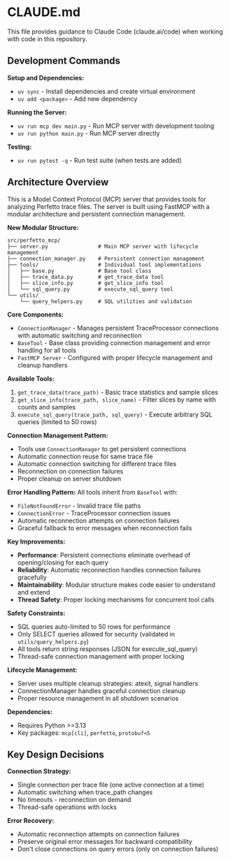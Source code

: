 # CLAUDE.md

This file provides guidance to Claude Code (claude.ai/code) when working with code in this repository.

## Development Commands

**Setup and Dependencies:**
- `uv sync` - Install dependencies and create virtual environment
- `uv add <package>` - Add new dependency

**Running the Server:**
- `uv run mcp dev main.py` - Run MCP server with development tooling
- `uv run python main.py` - Run MCP server directly

**Testing:**
- `uv run pytest -q` - Run test suite (when tests are added)

## Architecture Overview

This is a Model Context Protocol (MCP) server that provides tools for analyzing Perfetto trace files. The server is built using FastMCP with a modular architecture and persistent connection management.

**New Modular Structure:**
```
src/perfetto_mcp/
├── server.py                # Main MCP server with lifecycle management
├── connection_manager.py    # Persistent connection management
├── tools/                   # Individual tool implementations
│   ├── base.py              # Base tool class
│   ├── trace_data.py        # get_trace_data tool
│   ├── slice_info.py        # get_slice_info tool
│   └── sql_query.py         # execute_sql_query tool
└── utils/
    └── query_helpers.py     # SQL utilities and validation
```

**Core Components:**
- `ConnectionManager` - Manages persistent TraceProcessor connections with automatic switching and reconnection
- `BaseTool` - Base class providing connection management and error handling for all tools
- `FastMCP Server` - Configured with proper lifecycle management and cleanup handlers

**Available Tools:**
1. `get_trace_data(trace_path)` - Basic trace statistics and sample slices
2. `get_slice_info(trace_path, slice_name)` - Filter slices by name with counts and samples  
3. `execute_sql_query(trace_path, sql_query)` - Execute arbitrary SQL queries (limited to 50 rows)

**Connection Management Pattern:**
- Tools use `ConnectionManager` to get persistent connections
- Automatic connection reuse for same trace file
- Automatic connection switching for different trace files
- Reconnection on connection failures
- Proper cleanup on server shutdown

**Error Handling Pattern:**
All tools inherit from `BaseTool` with:
- `FileNotFoundError` - Invalid trace file paths
- `ConnectionError` - TraceProcessor connection issues
- Automatic reconnection attempts on connection failures
- Graceful fallback to error messages when reconnection fails

**Key Improvements:**
- **Performance**: Persistent connections eliminate overhead of opening/closing for each query
- **Reliability**: Automatic reconnection handles connection failures gracefully
- **Maintainability**: Modular structure makes code easier to understand and extend
- **Thread Safety**: Proper locking mechanisms for concurrent tool calls

**Safety Constraints:**
- SQL queries auto-limited to 50 rows for performance
- Only SELECT queries allowed for security (validated in `utils/query_helpers.py`)
- All tools return string responses (JSON for execute_sql_query)
- Thread-safe connection management with proper locking

**Lifecycle Management:**
- Server uses multiple cleanup strategies: atexit, signal handlers
- ConnectionManager handles graceful connection cleanup
- Proper resource management in all shutdown scenarios

**Dependencies:**
- Requires Python >=3.13
- Key packages: `mcp[cli]`, `perfetto`, `protobuf<5`

## Key Design Decisions

**Connection Strategy:**
- Single connection per trace file (one active connection at a time)
- Automatic switching when trace_path changes
- No timeouts - reconnection on demand
- Thread-safe operations with locks

**Error Recovery:**
- Automatic reconnection attempts on connection failures
- Preserve original error messages for backward compatibility
- Don't close connections on query errors (only on connection failures)